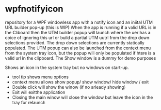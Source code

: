 # wpfnotifyicon
repository for a WPF windowless app with a notify icon and an iniital UTM URL builder pop-up (this is WIP)
When the app is running if a valid URL is in the Cliboard then the UTM builder popup will launch where 
the uer has a coice of ignoring this url or build a partial UTM uutrl from the drop down selections provided. 
The drop down selections are currently statically populated. The UTM popup can also be launched from the 
context menu from the system tray icon, but the popup will only be populated if htere is a valid url in the clipboard.
 The Show window is a dummy for demo purposes

Shows an icon in the system tray but no windows on start-up.

  * tool tip shows menu options
  * context menu allows show popup/ show window/ hide window / exit
  * Double click will show the winow (if no arleady showing)
  * Exit will exitthe application
  * Closing the main winow will close the window but leave the icon in the tray for relaunch
